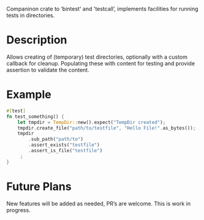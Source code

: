 Companinon crate to ‘bintest' and 'testcall’, implements facilities for running tests in
directories.

# Description

Allows creating of (temporary) test directories, optionally with a custom callback for cleanup.
Populating these with content for testing and provide assertion to validate the content.

# Example

```rust
#[test]
fn test_something() {
    let tmpdir = TempDir::new().expect("TempDir created");
    tmpdir.create_file("path/to/testfile", "Hello File!".as_bytes());
    tmpdir
        .sub_path("path/to")
        .assert_exists("testfile")
        .assert_is_file("testfile")
     ;
}

```

# Future Plans

New features will be added as needed, PR’s are welcome. This is work in progress.

